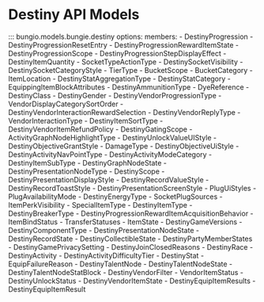# Destiny API Models


::: bungio.models.bungie.destiny
    options:
        members:
            - DestinyProgression
            - DestinyProgressionResetEntry
            - DestinyProgressionRewardItemState
            - DestinyProgressionScope
            - DestinyProgressionStepDisplayEffect
            - DestinyItemQuantity
            - SocketTypeActionType
            - DestinySocketVisibility
            - DestinySocketCategoryStyle
            - TierType
            - BucketScope
            - BucketCategory
            - ItemLocation
            - DestinyStatAggregationType
            - DestinyStatCategory
            - EquippingItemBlockAttributes
            - DestinyAmmunitionType
            - DyeReference
            - DestinyClass
            - DestinyGender
            - DestinyVendorProgressionType
            - VendorDisplayCategorySortOrder
            - DestinyVendorInteractionRewardSelection
            - DestinyVendorReplyType
            - VendorInteractionType
            - DestinyItemSortType
            - DestinyVendorItemRefundPolicy
            - DestinyGatingScope
            - ActivityGraphNodeHighlightType
            - DestinyUnlockValueUIStyle
            - DestinyObjectiveGrantStyle
            - DamageType
            - DestinyObjectiveUiStyle
            - DestinyActivityNavPointType
            - DestinyActivityModeCategory
            - DestinyItemSubType
            - DestinyGraphNodeState
            - DestinyPresentationNodeType
            - DestinyScope
            - DestinyPresentationDisplayStyle
            - DestinyRecordValueStyle
            - DestinyRecordToastStyle
            - DestinyPresentationScreenStyle
            - PlugUiStyles
            - PlugAvailabilityMode
            - DestinyEnergyType
            - SocketPlugSources
            - ItemPerkVisibility
            - SpecialItemType
            - DestinyItemType
            - DestinyBreakerType
            - DestinyProgressionRewardItemAcquisitionBehavior
            - ItemBindStatus
            - TransferStatuses
            - ItemState
            - DestinyGameVersions
            - DestinyComponentType
            - DestinyPresentationNodeState
            - DestinyRecordState
            - DestinyCollectibleState
            - DestinyPartyMemberStates
            - DestinyGamePrivacySetting
            - DestinyJoinClosedReasons
            - DestinyRace
            - DestinyActivity
            - DestinyActivityDifficultyTier
            - DestinyStat
            - EquipFailureReason
            - DestinyTalentNode
            - DestinyTalentNodeState
            - DestinyTalentNodeStatBlock
            - DestinyVendorFilter
            - VendorItemStatus
            - DestinyUnlockStatus
            - DestinyVendorItemState
            - DestinyEquipItemResults
            - DestinyEquipItemResult
